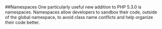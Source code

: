 ##Namespaces
One particularly useful new addition to PHP 5.3.0 is namespaces. Namespaces allow developers to sandbox their code, outside of the global namespace, to avoid class name conflicts and help organize their code better.
